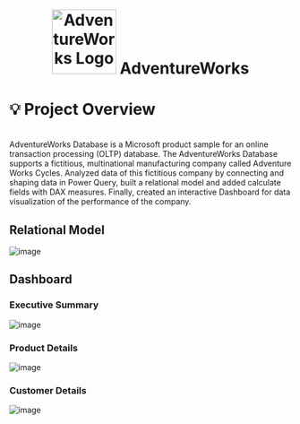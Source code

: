 <h1 id="top" align="center"> <img src="https://user-images.githubusercontent.com/55101825/127707951-a6566f0d-7e4e-459c-a9c4-84604b7385ba.png" alt="AdventureWorks Logo" width="115"> AdventureWorks </h1>

# :bulb: Project Overview

<br>AdventureWorks Database is a Microsoft product sample for an online transaction processing (OLTP) database. The AdventureWorks Database supports a fictitious, multinational manufacturing company called Adventure Works Cycles. Analyzed data of this fictitious company by connecting and shaping data in Power Query, built a relational model and added 
calculate fields with DAX measures. Finally, created an interactive Dashboard for data visualization of the performance of the company.



## Relational Model
![image](https://user-images.githubusercontent.com/55101825/127719550-9cb4b2b6-580b-4f48-9bda-833ba0ce3ef2.png)

## Dashboard

### Executive Summary

![image](https://user-images.githubusercontent.com/55101825/127719680-0f435e34-e935-44a0-b203-91feddf5d3ec.png)

### Product Details

![image](https://user-images.githubusercontent.com/55101825/127720181-1970348e-f10c-46e8-98c1-1f6dd1e7256a.png)

### Customer Details

![image](https://user-images.githubusercontent.com/55101825/127720200-5f8cbef8-cc77-4d73-83ba-3e916c46e96f.png)
